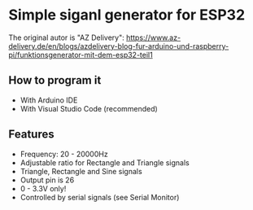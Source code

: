 # Simple siganl generator for ESP32

The original autor is "AZ Delivery": https://www.az-delivery.de/en/blogs/azdelivery-blog-fur-arduino-und-raspberry-pi/funktionsgenerator-mit-dem-esp32-teil1

## How to program it
- With Arduino IDE
- With Visual Studio Code (recommended)


## Features
- Frequency: 20 - 20000Hz
- Adjustable ratio for Rectangle and Triangle signals
- Triangle, Rectangle and Sine signals
- Output pin is 26
- 0 - 3.3V only!
- Controlled by serial signals (see Serial Monitor)
